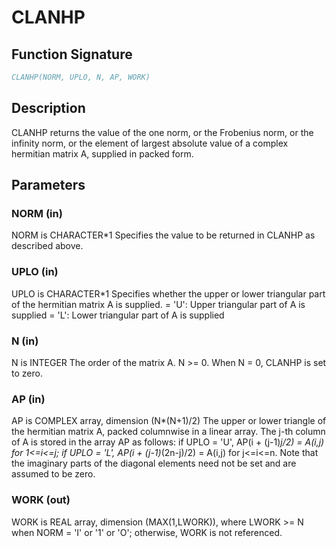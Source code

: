 # CLANHP

## Function Signature

```fortran
CLANHP(NORM, UPLO, N, AP, WORK)
```

## Description


 CLANHP  returns the value of the one norm,  or the Frobenius norm, or
 the  infinity norm,  or the  element of  largest absolute value  of a
 complex hermitian matrix A,  supplied in packed form.

## Parameters

### NORM (in)

NORM is CHARACTER*1 Specifies the value to be returned in CLANHP as described above.

### UPLO (in)

UPLO is CHARACTER*1 Specifies whether the upper or lower triangular part of the hermitian matrix A is supplied. = 'U': Upper triangular part of A is supplied = 'L': Lower triangular part of A is supplied

### N (in)

N is INTEGER The order of the matrix A. N >= 0. When N = 0, CLANHP is set to zero.

### AP (in)

AP is COMPLEX array, dimension (N*(N+1)/2) The upper or lower triangle of the hermitian matrix A, packed columnwise in a linear array. The j-th column of A is stored in the array AP as follows: if UPLO = 'U', AP(i + (j-1)*j/2) = A(i,j) for 1<=i<=j; if UPLO = 'L', AP(i + (j-1)*(2n-j)/2) = A(i,j) for j<=i<=n. Note that the imaginary parts of the diagonal elements need not be set and are assumed to be zero.

### WORK (out)

WORK is REAL array, dimension (MAX(1,LWORK)), where LWORK >= N when NORM = 'I' or '1' or 'O'; otherwise, WORK is not referenced.

